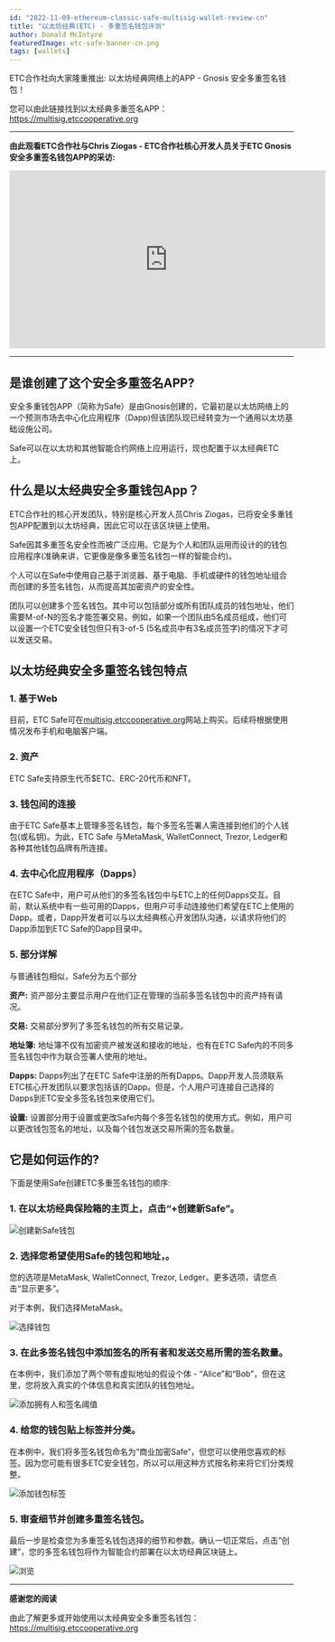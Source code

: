 ```yaml
---
id: "2022-11-09-ethereum-classic-safe-multisig-wallet-review-cn"
title: "以太坊经典(ETC) - 多重签名钱包评测"
author: Donald McIntyre
featuredImage: etc-safe-banner-cn.png
tags: [wallets]
---
```


ETC合作社向大家隆重推出: 以太坊经典网络上的APP - Gnosis 安全多重签名钱包！

您可以由此链接找到以太经典多重签名APP：https://multisig.etccooperative.org

---

**由此观看ETC合作社与Chris Ziogas - ETC合作社核心开发人员关于ETC Gnosis 安全多重签名钱包APP的采访:**

<iframe width="560" height="315" src="https://www.youtube.com/embed/kQ7U9aVJV14" title="YouTube video player" frameborder="0" allow="accelerometer; autoplay; clipboard-write; encrypted-media; gyroscope; picture-in-picture" allowfullscreen></iframe>

---

## 是谁创建了这个安全多重签名APP?

安全多重钱包APP（简称为Safe）是由Gnosis创建的，它最初是以太坊网络上的一个预测市场去中心化应用程序（Dapp)但该团队现已经转变为一个通用以太坊基础设施公司。

Safe可以在以太坊和其他智能合约网络上应用运行，现也配置于以太经典ETC上。

## 什么是以太经典安全多重钱包App？

ETC合作社的核心开发团队，特别是核心开发人员Chris Ziogas，已将安全多重钱包APP配置到以太坊经典，因此它可以在该区块链上使用。

Safe因其多重签名安全性而被广泛应用。它是为个人和团队运用而设计的的钱包应用程序(准确来讲，它更像是像多重签名钱包一样的智能合约)。

个人可以在Safe中使用自己基于浏览器、基于电脑、手机或硬件的钱包地址组合而创建的多签名钱包，从而提高其加密资产的安全性。

团队可以创建多个签名钱包。其中可以包括部分或所有团队成员的钱包地址，他们需要M-of-N的签名才能签署交易。例如，如果一个团队由5名成员组成，他们可以设置一个ETC安全钱包但只有3-of-5 (5名成员中有3名成员签字)的情况下才可以发送交易。 

## 以太坊经典安全多重签名钱包特点

### 1. 基于Web

目前，ETC Safe可在[multisig.etccooperative.org](https://multisig.etccooperative.org)网站上购买。后续将根据使用情况发布手机和电脑客户端。

### 2. 资产

ETC Safe支持原生代币$ETC、ERC-20代币和NFT。

### 3. 钱包间的连接

由于ETC Safe基本上管理多签名钱包，每个多签名签署人需连接到他们的个人钱包(或私钥)。为此，ETC Safe 与MetaMask, WalletConnect, Trezor, Ledger和各种其他钱包品牌有所连接。

### 4. 去中心化应用程序（Dapps）

在ETC Safe中，用户可从他们的多签名钱包中与ETC上的任何Dapps交互。目前，默认系统中有一些可用的Dapps，但用户可手动连接他们希望在ETC上使用的Dapp。或者，Dapp开发者可以与以太经典核心开发团队沟通，以请求将他们的Dapp添加到ETC Safe的Dapp目录中。

### 5. 部分详解

与普通钱包相似，Safe分为五个部分

**资产:** 资产部分主要显示用户在他们正在管理的当前多签名钱包中的资产持有请况。

**交易:** 交易部分罗列了多签名钱包的所有交易记录。

**地址簿:** 地址簿不仅有加密资产被发送和接收的地址，也有在ETC Safe内的不同多签名钱包中作为联合签署人使用的地址。

**Dapps:** Dapps列出了在ETC Safe中注册的所有Dapps。Dapp开发人员须联系ETC核心开发团队以要求包括该的Dapp。但是，个人用户可连接自己选择的Dapps到ETC安全多签名钱包来使用它们。 

**设置:** 设置部分用于设置或更改Safe内每个多签名钱包的使用方式。例如，用户可以更改钱包签名的地址，以及每个钱包发送交易所需的签名数量。

## 它是如何运作的?

下面是使用Safe创建ETC多重签名钱包的顺序:

### 1. 在以太坊经典保险箱的主页上，点击“+创建新Safe”。

![创建新Safe钱包](/ETC-Safe-step1.png)

### 2. 选择您希望使用Safe的钱包和地址，。

您的选项是MetaMask, WalletConnect, Trezor, Ledger。更多选项，请您点击“显示更多”。

对于本例，我们选择MetaMask。

![选择钱包](/ETC-Safe-step2.png)

### 3. 在此多签名钱包中添加签名的所有者和发送交易所需的签名数量。

在本例中，我们添加了两个带有虚拟地址的假设个体 - “Alice”和“Bob”，但在这里，您将放入真实的个体信息和真实团队的钱包地址。

![添加拥有人和签名阈值](/ETC-Safe-step3.png)

### 4. 给您的钱包贴上标签并分类。

在本例中，我们将多签名钱包命名为“商业加密Safe”，但您可以使用您喜欢的标签。因为您可能有很多ETC安全钱包，所以可以用这种方式按名称来将它们分类规整。

![添加钱包标签](/ETC-Safe-step4.png)

### 5. 审查细节并创建多重签名钱包。

最后一步是检查您为多重签名钱包选择的细节和参数。确认一切正常后，点击“创建”，您的多签名钱包将作为智能合约部署在以太坊经典区块链上。

![浏览](/ETC-Safe-step5.png)

---

**感谢您的阅读**

由此了解更多或开始使用以太经典安全多重签名钱包：https://multisig.etccooperative.org

